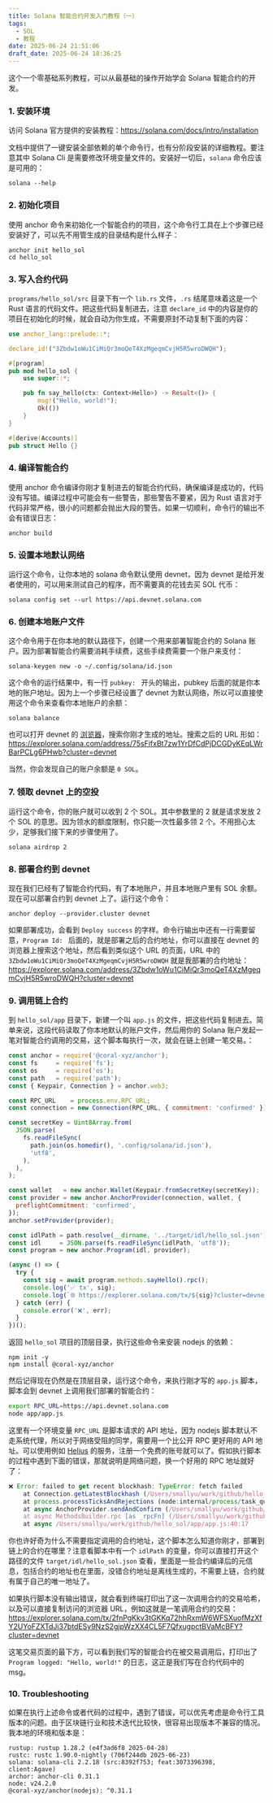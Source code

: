 ```yaml
---
title: Solana 智能合约开发入门教程（一）
tags:
  - SOL
  - 教程
date: 2025-06-24 21:51:06
draft_date: 2025-06-24 18:36:25
---
```



这个一个零基础系列教程，可以从最基础的操作开始学会 Solana 智能合约的开发。

### 1. 安装环境

访问 Solana 官方提供的安装教程：<https://solana.com/docs/intro/installation>

文档中提供了一键安装全部依赖的单个命令行，也有分阶段安装的详细教程。要注意其中 Solana Cli 是需要修改环境变量文件的。安装好一切后，`solana` 命令应该是可用的：

```
solana --help
```

### 2. 初始化项目

使用 anchor 命令来初始化一个智能合约的项目，这个命令行工具在上个步骤已经安装好了，可以先不用管生成的目录结构是什么样子：

```
anchor init hello_sol
cd hello_sol
```

### 3. 写入合约代码

`programs/hello_sol/src` 目录下有一个 `lib.rs` 文件，`.rs` 结尾意味着这是一个 Rust 语言的代码文件。把这些代码复制进去，注意 `declare_id` 中的内容是你的项目在初始化的时候，就会自动为你生成，不需要原封不动复制下面的内容：

```rust
use anchor_lang::prelude::*;

declare_id!("3Zbdw1oWu1CiMiQr3moQeT4XzMgeqmCvjH5R5wroDWQH");

#[program]
pub mod hello_sol {
    use super::*;

    pub fn say_hello(ctx: Context<Hello>) -> Result<()> {
        msg!("Hello, world!");
        Ok(())
    }
}

#[derive(Accounts)]
pub struct Hello {}
```

### 4. 编译智能合约

使用 anchor 命令编译你刚才复制进去的智能合约代码，确保编译是成功的，代码没有写错。编译过程中可能会有一些警告，那些警告不要紧，因为 Rust 语言对于代码非常严格，很小的问题都会抛出大段的警告。如果一切顺利，命令行的输出不会有错误日志：

```
anchor build
```

### 5. 设置本地默认网络

运行这个命令，让你本地的 solana 命令默认使用 devnet，因为 devnet 是给开发者使用的，可以用来测试自己的程序，而不需要真的花钱去买 SOL 代币：

```
solana config set --url https://api.devnet.solana.com
```

### 6. 创建本地账户文件

这个命令用于在你本地的默认路径下，创建一个用来部署智能合约的 Solana 账户。因为部署智能合约需要消耗手续费，这些手续费需要一个账户来支付：

```
solana-keygen new -o ~/.config/solana/id.json  
```

这个命令的运行结果中，有一行 `pubkey: ` 开头的输出，pubkey 后面的就是你本地的账户地址。因为上一个步骤已经设置了 devnet 为默认网络，所以可以直接使用这个命令来查看你本地账户的余额：

```
solana balance
```

也可以打开 devnet 的 [浏览器](https://explorer.solana.com/?cluster=devnet)，搜索你刚才生成的地址。搜索之后的 URL 形如：
https://explorer.solana.com/address/75sFifxBt7zw1YrDfCdPjDCGDyKEqLWrBarPCLg6PHwb?cluster=devnet


当然，你会发现自己的账户余额是 `0 SOL`。

### 7. 领取 devnet 上的空投

运行这个命令，你的账户就可以收到 2 个 SOL。其中参数里的 2 就是请求发放 2 个 SOL 的意思。因为领水的额度限制，你只能一次性最多领 2 个。不用担心太少，足够我们接下来的步骤使用了。

```
solana airdrop 2
```

### 8. 部署合约到 devnet

现在我们已经有了智能合约代码，有了本地账户，并且本地账户里有 SOL 余额。现在可以部署合约到 devnet 上了。运行这个命令：

```
anchor deploy --provider.cluster devnet 
```

如果部署成功，会看到 `Deploy success` 的字样。命令行输出中还有一行需要留意，`Program Id: ` 后面的，就是部署之后的合约地址，你可以直接在 devnet 的浏览器上搜索这个地址，然后看到类似这个 URL 的页面，URL 中的 `3Zbdw1oWu1CiMiQr3moQeT4XzMgeqmCvjH5R5wroDWQH` 就是我部署的合约地址：https://explorer.solana.com/address/3Zbdw1oWu1CiMiQr3moQeT4XzMgeqmCvjH5R5wroDWQH?cluster=devnet


### 9. 调用链上合约

到 `hello_sol/app` 目录下，新建一个叫 `app.js` 的文件，把这些代码复制进去。简单来说，这段代码读取了你本地默认的账户文件，然后用你的 Solana 账户发起一笔对智能合约调用的交易，这个脚本每执行一次，就会在链上创建一笔交易。：

```javascript
const anchor = require('@coral-xyz/anchor');
const fs     = require('fs');
const os     = require('os');
const path   = require('path');
const { Keypair, Connection } = anchor.web3;

const RPC_URL    = process.env.RPC_URL;
const connection = new Connection(RPC_URL, { commitment: 'confirmed' });

const secretKey = Uint8Array.from(
  JSON.parse(
    fs.readFileSync(
      path.join(os.homedir(), '.config/solana/id.json'),
      'utf8',
    ),
  ),
);

const wallet   = new anchor.Wallet(Keypair.fromSecretKey(secretKey));
const provider = new anchor.AnchorProvider(connection, wallet, {
  preflightCommitment: 'confirmed',
});
anchor.setProvider(provider);

const idlPath = path.resolve(__dirname, '../target/idl/hello_sol.json');
const idl     = JSON.parse(fs.readFileSync(idlPath, 'utf8'));
const program = new anchor.Program(idl, provider);

(async () => {
  try {
    const sig = await program.methods.sayHello().rpc();
    console.log('✅ tx', sig);
    console.log(`🌐 https://explorer.solana.com/tx/${sig}?cluster=devnet`);
  } catch (err) {
    console.error('❌', err);
  }
})();
```

返回 `hello_sol` 项目的顶层目录，执行这些命令来安装 nodejs 的依赖：

```
npm init -y 
npm install @coral-xyz/anchor
```

然后记得现在仍然是在顶层目录，运行这个命令，来执行刚才写的 `app.js` 脚本，脚本会到 devnet 上调用我们部署的智能合约：

```bash
export RPC_URL=https://api.devnet.solana.com
node app/app.js
```

这里有一个环境变量 `RPC_URL` 是脚本请求的 API 地址，因为 nodejs 脚本默认不走系统代理，所以对于网络受阻的同学，需要用一个比公开 RPC 更好用的 API 地址。可以使用例如 [Helius](https://www.helius.dev/) 的服务，注册一个免费的账号就可以了。假如执行脚本的过程中遇到下面的错误，那就说明是网络问题，换一个好用的 RPC 地址就好了：

```javascript
❌ Error: failed to get recent blockhash: TypeError: fetch failed
    at Connection.getLatestBlockhash (/Users/smallyu/work/github/hello_sol/node_modules/@solana/web3.js/lib/index.cjs.js:7236:13)
    at process.processTicksAndRejections (node:internal/process/task_queues:95:5)
    at async AnchorProvider.sendAndConfirm (/Users/smallyu/work/github/hello_sol/node_modules/@coral-xyz/anchor/dist/cjs/provider.js:89:35)
    at async MethodsBuilder.rpc [as _rpcFn] (/Users/smallyu/work/github/hello_sol/node_modules/@coral-xyz/anchor/dist/cjs/program/namespace/rpc.js:15:24)
    at async /Users/smallyu/work/github/hello_sol/app/app.js:40:17
```

你也许好奇为什么不需要指定调用的合约地址，这个脚本怎么知道你刚才，部署到链上的合约在哪里？注意看脚本中有一个 `idlPath` 的变量，你可以直接打开这个路径的文件 `target/idl/hello_sol.json` 查看，里面是一些合约编译后的元信息，包括合约的地址也在里面，没错合约地址是离线生成的，不需要上链，合约就有属于自己的唯一地址了。

如果执行脚本没有输出错误，就会看到终端打印出了这一次调用合约的交易哈希，以及可以直接复制访问的浏览器 URL，例如这就是一笔调用合约的交易：
https://explorer.solana.com/tx/2fnPgKkv3tGKKq72hhRxmW6WFSXuofMzXfY2UYoFZXTdJi37btdESy9NzS2gjpWzXX4CL5F7QfxugpctBVaMcBFY?cluster=devnet

这笔交易页面的最下方，可以看到我们写的智能合约在被交易调用后，打印出了 `Program logged: "Hello, world!"` 的日志，这正是我们写在合约代码中的 msg。

### 10. Troubleshooting

如果在执行上述命令或者代码的过程中，遇到了错误，可以优先考虑是命令行工具版本的问题。由于区块链行业和技术迭代比较快，很容易出现版本不兼容的情况。我本地的环境和版本是：

```text
rustup: rustup 1.28.2 (e4f3ad6f8 2025-04-28)
rustc: rustc 1.90.0-nightly (706f244db 2025-06-23)
solana: solana-cli 2.2.18 (src:8392f753; feat:3073396398, client:Agave)
archor: anchor-cli 0.31.1
node: v24.2.0
@coral-xyz/anchor(nodejs): ^0.31.1
```


